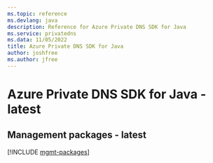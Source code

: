 ```yaml
---
ms.topic: reference
ms.devlang: java
description: Reference for Azure Private DNS SDK for Java
ms.service: privatedns
ms.data: 11/05/2022
title: Azure Private DNS SDK for Java
author: joshfree
ms.author: jfree
---
```

# Azure Private DNS SDK for Java - latest

## Management packages - latest
[!INCLUDE [mgmt-packages](private-dns-mgmt-index.md)]